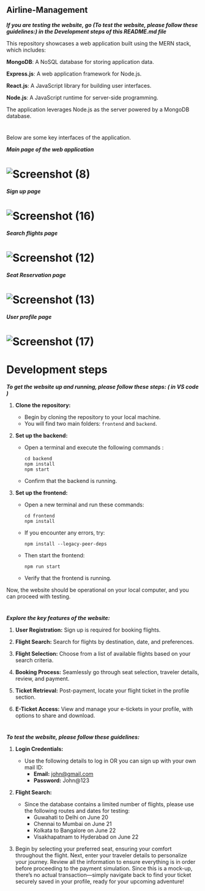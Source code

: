 ##  Airline-Management

***If you are testing the website, go (To test the website, please follow these guidelines:) in the Development steps of this README.md file***

This repository showcases a web application built using the MERN stack, which includes:

**MongoDB**: A NoSQL database for storing application data.

**Express.js**: A web application framework for Node.js.

**React.js**: A JavaScript library for building user interfaces.

**Node.js**: A JavaScript runtime for server-side programming.

The application leverages Node.js as the server powered by a MongoDB database. 


#

Below are some key interfaces of the application.

***Main page of the web application***

# ![Screenshot (8)](https://github.com/Deviprasad0815/Airline-Management/assets/131675492/d26c0604-1cf2-4f18-b8f7-8899da728958)

***Sign up page***

# ![Screenshot (16)](https://github.com/Deviprasad0815/Airline-Management/assets/131675492/6f86e50c-9613-4dce-b9d7-010aca3f4769)

***Search flights page***

# ![Screenshot (12)](https://github.com/Deviprasad0815/Airline-Management/assets/131675492/f5c087e5-7bf2-4c09-b2a2-838a70b18a98)

***Seat Reservation page***

# ![Screenshot (13)](https://github.com/Deviprasad0815/Airline-Management/assets/131675492/e1ea75d7-3be4-455a-ba35-78863ff459b1)

***User profile page***

# ![Screenshot (17)](https://github.com/Deviprasad0815/Airline-Management/assets/131675492/5b45771c-78a7-4a58-bfac-845d657f0a34)

# Development steps



***To get the website up and running, please follow these steps: ( in VS code )***

1. **Clone the repository:**
   - Begin by cloning the repository to your local machine.
   - You will find two main folders: `frontend` and `backend`.

2. **Set up the backend:**
   - Open a terminal and execute the following commands :
     ```
     cd backend
     npm install
     npm start
     ```
   - Confirm that the backend is running.

3. **Set up the frontend:**
   - Open a new terminal and run these commands:
     ```
     cd frontend
     npm install
     ```
   - If you encounter any errors, try:
     ```
     npm install --legacy-peer-deps
     ```
   - Then start the frontend:
     ```
     npm run start
     ```
   - Verify that the frontend is running.

Now, the website should be operational on your local computer, and you can proceed with testing.

#

***Explore the key features of the website:***

1. **User Registration:**         Sign up is required for booking flights.

2. **Flight Search:**             Search for flights by destination, date, and preferences.

3. **Flight Selection:**          Choose from a list of available flights based on your search criteria.

4. **Booking Process:**           Seamlessly go through seat selection, traveler details, review, and payment.

5. **Ticket Retrieval:**          Post-payment, locate your flight ticket in the profile section.

6. **E-Ticket Access:**           View and manage your e-tickets in your profile, with options to share and download.

#

***To test the website, please follow these guidelines:***

1. **Login Credentials:**
   - Use the following details to log in OR you can sign up with your own mail ID:
     - **Email:** john@gmail.com
     - **Password:** John@123

2. **Flight Search:**
   - Since the database contains a limited number of flights, please use the following routes and dates for testing:
     - Guwahati to Delhi on June 20
     - Chennai to Mumbai on June 21
     - Kolkata to Bangalore on June 22
     - Visakhapatnam to Hyderabad on June 22
    
3. Begin by selecting your preferred seat, ensuring your comfort throughout the flight. Next, enter your traveler details to personalize your journey. Review all the information to ensure everything is in order before proceeding to the payment simulation. Since this is a mock-up, there’s no actual transaction—simply navigate back to find your ticket securely saved in your profile, ready for your upcoming adventure!
